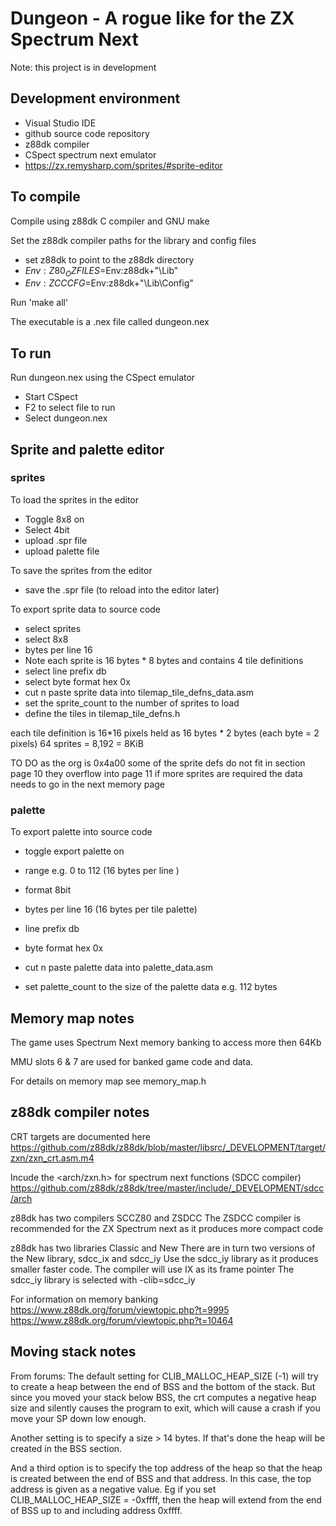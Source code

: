# Dungeon - A rogue like for the ZX Spectrum Next

Note: this project is in development

## Development environment

- Visual Studio IDE
- github source code repository 
- z88dk compiler
- CSpect spectrum next emulator
- https://zx.remysharp.com/sprites/#sprite-editor


## To compile

Compile using z88dk C compiler and GNU make

Set the z88dk compiler paths for the library and config files
- set z88dk to point to the z88dk directory
- $Env:Z80_OZFILES=$Env:z88dk+"\Lib\"
- $Env:ZCCCFG=$Env:z88dk+"\Lib\Config"

Run 'make all'

The executable is a .nex file called dungeon.nex

## To run

Run dungeon.nex using the CSpect emulator

- Start CSpect
- F2 to select file to run
- Select dungeon.nex

## Sprite and palette editor

### sprites

To load the sprites in the editor 
- Toggle 8x8 on
- Select 4bit
- upload .spr file
- upload palette file

To save the sprites from the editor
- save the .spr file (to reload into the editor later)

To export sprite data to source code
-  select sprites
-  select 8x8
- bytes per line 16
- Note each sprite is 16 bytes * 8 bytes and contains 4 tile definitions
- select line prefix db
- select byte format hex 0x
- cut n paste sprite data into tilemap_tile_defns_data.asm
- set the sprite_count to the number of sprites to load 
- define the tiles in tilemap_tile_defns.h 

each tile definition is 16*16 pixels held as 16 bytes * 2 bytes (each byte = 2 pixels)
64 sprites = 8,192 = 8KiB 

TO DO as the org is 0x4a00 some of the sprite defs do not fit in section page 10 they overflow into page 11 if more sprites are required the data needs to go in the next memory page


### palette

To export palette into source code 
- toggle export palette on
- range e.g. 0 to 112 (16 bytes per line )
- format 8bit
- bytes per line 16 (16 bytes per tile palette)
- line prefix db
- byte format hex 0x

- cut n paste palette data into palette_data.asm
- set palette_count to the size of the palette data e.g. 112 bytes


## Memory map notes
The game uses Spectrum Next memory banking to access more then 64Kb

MMU slots 6 & 7 are used for banked game code and data. 

For details on memory map see memory_map.h


## z88dk compiler notes

CRT targets are documented here
 https://github.com/z88dk/z88dk/blob/master/libsrc/_DEVELOPMENT/target/zxn/zxn_crt.asm.m4

 Incude the <arch/zxn.h> for spectrum next functions (SDCC compiler)
https://github.com/z88dk/z88dk/tree/master/include/_DEVELOPMENT/sdcc/arch

z88dk has two compilers SCCZ80 and ZSDCC 
The ZSDCC compiler is recommended for the ZX Spectrum next as it produces more compact code

z88dk has two libraries Classic and New 
There are in turn two versions of the New library, sdcc_ix and sdcc_iy
Use the sdcc_iy library as it produces smaller faster code. The compiler will use IX as its frame pointer
The sdcc_iy library is selected with -clib=sdcc_iy

For information on memory banking
https://www.z88dk.org/forum/viewtopic.php?t=9995
https://www.z88dk.org/forum/viewtopic.php?t=10464


## Moving stack notes

From forums: The default setting for CLIB_MALLOC_HEAP_SIZE (-1) will try to create a heap between the end of BSS and the bottom of the stack. But since you moved your stack below BSS, the crt computes a negative heap size and silently causes the program to exit, which will cause a crash if you move your SP down low enough.

Another setting is to specify a size > 14 bytes. If that's done the heap will be created in the BSS section.

And a third option is to specify the top address of the heap so that the heap is created between the end of BSS and that address. In this case, the top address is given as a negative value. Eg if you set CLIB_MALLOC_HEAP_SIZE = -0xffff, then the heap will extend from the end of BSS up to and including address 0xffff.